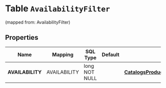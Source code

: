 
# Table `AvailabilityFilter`
(mapped from: AvailabilityFilter)

## Properties
Name | Mapping | SQL Type | Default | Type | Description | Notes
---- | ------- | -------- | ------- | ---- | ----------- | -----
**AVAILABILITY** | AVAILABILITY | long NOT NULL |  | [**CatalogsProductGroupMultipleStringCriteria**](.md) |  |  [foreignkey]



